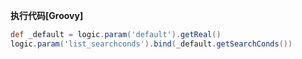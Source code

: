 <p class="panel-title"><b>执行代码[Groovy]</b></p>

```groovy
def _default = logic.param('default').getReal()
logic.param('list_searchconds').bind(_default.getSearchConds())
```
